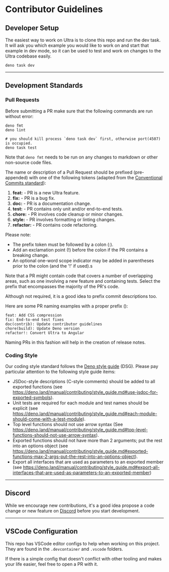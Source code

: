 # Contributor Guidelines

## Developer Setup

The easiest way to work on Ultra is to clone this repo and run the dev task. It
will ask you which example you would like to work on and start that example in
dev mode, so it can be used to test and work on changes to the Ultra codebase
easily.

```
deno task dev
```

---

## Development Standards

### Pull Requests

Before submitting a PR make sure that the following commands are run without
error:

```
deno fmt
deno lint

# you should kill process `deno task dev` first, otherwise port(4507) is occupied.
deno task test
```

Note that `deno fmt` needs to be run on any changes to markdown or other
non-source code files.

The name or description of a Pull Request should be prefixed (pre-appended) with
one of the following tokens (adapted from the
[Conventional Commits standard](https://www.conventionalcommits.org/en/v1.0.0/)):

1. **feat:** - PR is a new Ultra feature.
2. **fix:** - PR is a bug fix.
3. **doc:** - PR is a documentation change.
4. **test:** - PR contains only unit and/or end-to-end tests.
5. **chore:** - PR involves code cleanup or minor changes.
6. **style:** - PR involves formatting or linting changes.
7. **refactor:** - PR contains code refactoring.

Please note:

- The prefix token must be followed by a colon (:).
- Add an exclamation point (!) before the colon if the PR contains a breaking
  change.
- An optional one-word scope indicator may be added in parentheses prior to the
  colon (and the '!' if used).s

Note that a PR might contain code that covers a number of overlapping areas,
such as one involving a new feature and containing tests. Select the prefix that
encompasses the majority of the PR's code.

Although not required, it is a good idea to prefix commit descriptions too.

Here are some PR naming examples with a proper prefix ():

```
feat: Add CSS compression
fix: End-to-end test fixes
doc(contrib): Update contributor guidelines
chore(build): Update Deno version
refactor!: Convert Ultra to Angular
```

Naming PRs in this fashion will help in the creation of release notes.

### Coding Style

Our coding style standard follows the
[Deno style guide](https://deno.land/manual/contributing/style_guide.md) (DSG).
Please pay particular attention to the following style guide items:

- JSDoc-style descriptions (C-style comments) should be added to all exported
  functions (see
  https://deno.land/manual/contributing/style_guide.md#use-jsdoc-for-exported-symbols).
- Unit tests are required for each module and test names should be explicit (see
  https://deno.land/manual/contributing/style_guide.md#each-module-should-come-with-a-test-module).
- Top level functions should not use arrow syntax (See
  https://deno.land/manual/contributing/style_guide.md#top-level-functions-should-not-use-arrow-syntax).
- Exported functions should not have more than 2 arguments; put the rest into an
  options object (see
  https://deno.land/manual/contributing/style_guide.md#exported-functions-max-2-args-put-the-rest-into-an-options-object).
- Export all interfaces that are used as parameters to an exported member (see
  https://deno.land/manual/contributing/style_guide.md#export-all-interfaces-that-are-used-as-parameters-to-an-exported-member)

---

## Discord

While we encourage new contributions, it's a good idea propose a code change or
new feature on [Discord](https://discord.gg/XDC5WxGHb2) before you start
development.

---

## VSCode Configuration

This repo has VSCode editor configs to help when working on this project. They
are found in the `.devcontainer` and `.vscode` folders.

If there is a simple config that doesn't conflict with other tooling and makes
your life easier, feel free to open a PR with it.
